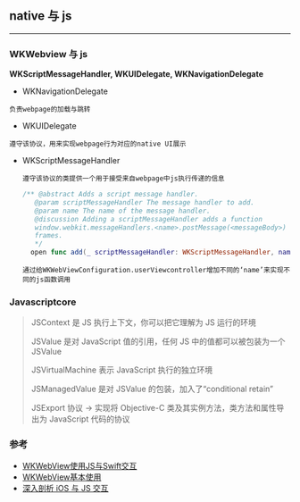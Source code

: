 ## native 与 js 

---
### WKWebview 与 js
**WKScriptMessageHandler, WKUIDelegate, WKNavigationDelegate**
- WKNavigationDelegate 

`负责webpage的加载与跳转`


- WKUIDelegate
  
`遵守该协议，用来实现webpage行为对应的native UI展示`

- WKScriptMessageHandler
  
  `遵守该协议的类提供一个用于接受来自webpage中js执行传递的信息`

  ``` Swift
  /** @abstract Adds a script message handler.
     @param scriptMessageHandler The message handler to add.
     @param name The name of the message handler.
     @discussion Adding a scriptMessageHandler adds a function
     window.webkit.messageHandlers.<name>.postMessage(<messageBody>) for all
     frames.
     */
    open func add(_ scriptMessageHandler: WKScriptMessageHandler, name: String)
  ```

  `通过给WKWebViewConfiguration.userViewcontroller增加不同的‘name’来实现不同的js函数调用`







### Javascriptcore
> JSContext 是 JS 执行上下文，你可以把它理解为 JS 运行的环境
> 
> JSValue 是对 JavaScript 值的引用，任何 JS 中的值都可以被包装为一个 JSValue
> 
> JSVirtualMachine 表示 JavaScript 执行的独立环境
> 
> JSManagedValue 是对 JSValue 的包装，加入了“conditional retain”
> 
> JSExport 协议 -> 实现将 Objective-C 类及其实例方法，类方法和属性导出为 JavaScript 代码的协议





### 参考
- [WKWebView使用JS与Swift交互](https://tomoya92.github.io/2018/07/05/swift-webview-javascript/)
- [WKWebView基本使用](https://juejin.im/post/5a3123dc6fb9a045104a7def)
- [深入剖析 iOS 与 JS 交互](https://zhuanlan.zhihu.com/p/31368159)